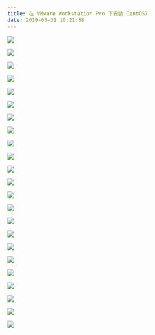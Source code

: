 ```yaml
---
title: 在 VMware Workstation Pro 下安装 CentOS7
date: 2019-05-31 10:21:58
---
```


![](vmWare-centos7/1.png)

![](vmWare-centos7/2.png)

![](vmWare-centos7/3.png)

![](vmWare-centos7/4.png)

![](vmWare-centos7/5.png)

![](vmWare-centos7/6.png)

![](vmWare-centos7/7.png)

![](vmWare-centos7/8.png)

![](vmWare-centos7/9.png)

![](vmWare-centos7/10.png)

![](vmWare-centos7/11.png)

![](vmWare-centos7/12.png)

![](vmWare-centos7/13.png)

![](vmWare-centos7/14.png)

![](vmWare-centos7/15.png)

![](vmWare-centos7/16.png)

![](vmWare-centos7/17.png)

![](vmWare-centos7/18.png)

![](vmWare-centos7/19.png)

![](vmWare-centos7/20.png)

![](vmWare-centos7/21.png)

![](vmWare-centos7/22.png)

![](vmWare-centos7/23.png)